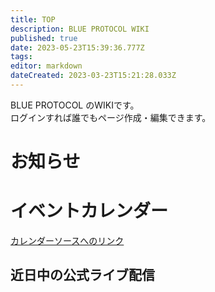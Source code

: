 ```yaml
---
title: TOP
description: BLUE PROTOCOL WIKI
published: true
date: 2023-05-23T15:39:36.777Z
tags: 
editor: markdown
dateCreated: 2023-03-23T15:21:28.033Z
---
```


BLUE PROTOCOL のWIKIです。  
ログインすれば誰でもページ作成・編集できます。

# お知らせ
<div id="news"></div>

# イベントカレンダー
<div id="calendar"></div>

[カレンダーソースへのリンク](https://calendar.google.com/calendar/embed?src=37325fa5a551c7b933b796b666a3dbe2613fdd0682fa678d752debc160852f96%40group.calendar.google.com&ctz=Asia%2FTokyo)

## 近日中の公式ライブ配信
<div id="live"></div>
